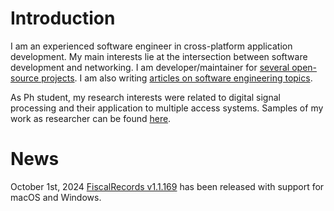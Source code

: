# Introduction

I am an experienced software engineer in cross-platform application development. My main interests lie at the intersection between software development and networking. 
I am developer/maintainer for [several open-source projects](projects.md). I am also writing [articles on software engineering topics](articles.md).

As Ph student, my research interests were related to digital signal processing and their application to multiple access systems. Samples of my work as researcher can be found [here](https://sites.google.com/site/cristeab/).

# News

October 1st, 2024
[FiscalRecords v1.1.169](https://github.com/cristeab/EvidentaFiscala/releases) has been released with support for macOS and Windows.
